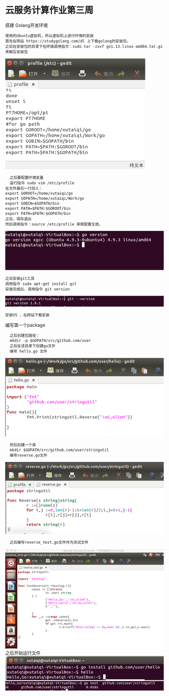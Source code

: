 # 云服务计算作业第三周

搭建 Golang开发环境
  
    使用的Ubuntu虚拟机，所以虚拟机上进行环境的安装
    首先在网站 https://studygolang.com/dl 上下载golang的安装包，
    之后在安装包的目录下在终端调用指令：sudo tar -zxvf go1.13.linux-amd64.tar.gz 来解压安装包
   ![](https://github.com/xutaiqi/yunjisuan/blob/master/imag/4.png)
      
      之后要配置环境变量
      运行指令 sudo vim /etc/profile
    在文件最后一行加入：
    export GOROOT=/home/xutaiqi/go
    export GOPATH=/home/xutaiqi/Work/go
    export GOBIN=$GOPATH/bin
    export PATH=$PATH:$GOROOT/bin
    export PATH=$PATH:$GOPATH/bin
    之后，保存退出
    然后调用指令：source /etc/profile 来使配置生效。
   ![](https://github.com/xutaiqi/yunjisuan/blob/master/imag/1.png)
    
    之后安装git工具
    调用指令 sudo apt-get install git
    安装完成后，调用指令 git version
   ![](https://github.com/xutaiqi/yunjisuan/blob/master/imag/2.png)
    
    安装VS ，在网站下载安装
    
编写第一个package
    
      之后创建包路径：
      mkdir -p $GOPATH/src/github.com/user
      之后在该目录下创建go文件
      编写 hello.go 文件
   ![](https://github.com/xutaiqi/yunjisuan/blob/master/imag/3.png)
   
      然后创建一个库
      mkdir $GOPATH/src/github.com/user/stringutil
      编写reverse.go文件
   ![](https://github.com/xutaiqi/yunjisuan/blob/master/imag/5.png)
      
      之后编写reverse_test.go文件作为测试文件      
   ![](https://github.com/xutaiqi/yunjisuan/blob/master/imag/6.png)
  之后开始运行文件
    ![](https://github.com/xutaiqi/yunjisuan/blob/master/imag/7.png)
    ![](https://github.com/xutaiqi/yunjisuan/blob/master/imag/8.png)
